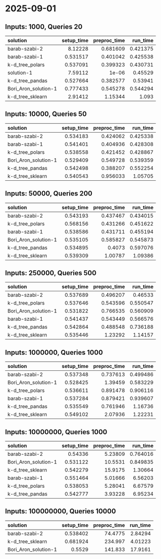 # 2025-09-01

## Inputs: 1000, Queries 20

| solution             |   setup_time |   preproc_time |   run_time |
|:---------------------|-------------:|---------------:|-----------:|
| barab-szabi-2        |     8.12228  |       0.681609 |   0.421375 |
| barab-szabi-1        |     0.531517 |       0.401042 |   0.425538 |
| k-d_tree_polars      |     0.537091 |       0.399323 |   0.430731 |
| solution-1           |     7.59112  |       1e-06    |   0.45529  |
| k-d_tree_pandas      |     0.527664 |       0.382577 |   0.53941  |
| Bori_Aron_solution-1 |     0.777433 |       0.545278 |   0.544294 |
| k-d_tree_sklearn     |     2.91412  |       1.15344  |   1.093    |

## Inputs: 10000, Queries 50

| solution             |   setup_time |   preproc_time |   run_time |
|:---------------------|-------------:|---------------:|-----------:|
| barab-szabi-2        |     0.534183 |       0.424062 |   0.425338 |
| barab-szabi-1        |     0.541401 |       0.404936 |   0.428308 |
| k-d_tree_polars      |     0.538558 |       0.421452 |   0.428867 |
| Bori_Aron_solution-1 |     0.529409 |       0.549728 |   0.539359 |
| k-d_tree_pandas      |     0.542498 |       0.388207 |   0.552254 |
| k-d_tree_sklearn     |     0.540543 |       0.956033 |   1.05705  |

## Inputs: 50000, Queries 200

| solution             |   setup_time |   preproc_time |   run_time |
|:---------------------|-------------:|---------------:|-----------:|
| barab-szabi-2        |     0.543193 |       0.437467 |   0.434015 |
| k-d_tree_polars      |     0.568156 |       0.431266 |   0.451622 |
| barab-szabi-1        |     0.538586 |       0.431711 |   0.455194 |
| Bori_Aron_solution-1 |     0.535105 |       0.585827 |   0.545873 |
| k-d_tree_pandas      |     0.534895 |       0.4073   |   0.597076 |
| k-d_tree_sklearn     |     0.539309 |       1.00787  |   1.09386  |

## Inputs: 250000, Queries 500

| solution             |   setup_time |   preproc_time |   run_time |
|:---------------------|-------------:|---------------:|-----------:|
| barab-szabi-2        |     0.537689 |       0.496207 |   0.46533  |
| k-d_tree_polars      |     0.537646 |       0.543596 |   0.550547 |
| Bori_Aron_solution-1 |     0.531822 |       0.766535 |   0.560909 |
| barab-szabi-1        |     0.541437 |       0.543449 |   0.566576 |
| k-d_tree_pandas      |     0.542864 |       0.488548 |   0.736188 |
| k-d_tree_sklearn     |     0.535446 |       1.23292  |   1.14157  |

## Inputs: 1000000, Queries 1000

| solution             |   setup_time |   preproc_time |   run_time |
|:---------------------|-------------:|---------------:|-----------:|
| barab-szabi-2        |     0.537348 |       0.737613 |   0.499486 |
| Bori_Aron_solution-1 |     0.528425 |       1.39459  |   0.583229 |
| k-d_tree_polars      |     0.536611 |       0.891478 |   0.906116 |
| barab-szabi-1        |     0.537284 |       0.879421 |   0.939607 |
| k-d_tree_pandas      |     0.535549 |       0.761946 |   1.16736  |
| k-d_tree_sklearn     |     0.549102 |       2.07936  |   1.22231  |

## Inputs: 10000000, Queries 1000

| solution             |   setup_time |   preproc_time |   run_time |
|:---------------------|-------------:|---------------:|-----------:|
| barab-szabi-2        |     0.54336  |        5.23809 |   0.764016 |
| Bori_Aron_solution-1 |     0.531122 |       10.5531  |   0.849835 |
| k-d_tree_sklearn     |     0.542279 |       15.9175  |   1.30664  |
| barab-szabi-1        |     0.551464 |        5.01666 |   6.56203  |
| k-d_tree_polars      |     0.538053 |        5.28041 |   6.67579  |
| k-d_tree_pandas      |     0.542777 |        3.93228 |   6.95234  |

## Inputs: 100000000, Queries 10000

| solution             |   setup_time |   preproc_time |   run_time |
|:---------------------|-------------:|---------------:|-----------:|
| barab-szabi-2        |     0.538402 |        74.4775 |    2.84294 |
| k-d_tree_sklearn     |     0.681924 |       234.997  |    4.01223 |
| Bori_Aron_solution-1 |     0.5529   |       141.833  |   17.9161  |